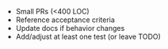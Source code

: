 - Small PRs (<400 LOC)
- Reference acceptance criteria
- Update docs if behavior changes
- Add/adjust at least one test (or leave TODO)
